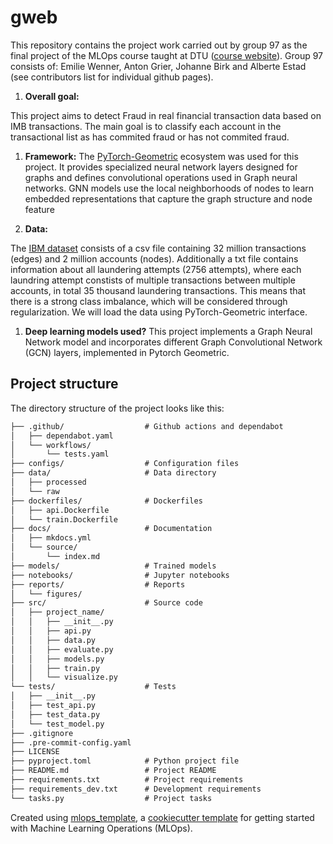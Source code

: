 # gweb

This repository contains the project work carried out by group 97 as the final project of the MLOps course taught at DTU ([course website](https://skaftenicki.github.io/dtu_mlops/)). Group 97 consists of: Emilie Wenner, Anton Grier, Johanne Birk and Alberte Estad (see contributors list for individual github pages). 


1. **Overall goal:**

This project aims to detect Fraud in real financial transaction data based on IMB transactions. The main goal is to classify each account in the transactional list as has commited fraud or has not commited fraud.

1. **Framework:**
The [PyTorch-Geometric](https://pytorch-geometric.readthedocs.io/en/latest/#) ecosystem was used for this project. 
It provides specialized neural network layers designed for graphs and defines convolutional operations used in Graph neural networks.
GNN models use the local neighborhoods of nodes to learn embedded representations that capture the graph structure and
node feature

1. **Data:**

The [IBM dataset](https://www.kaggle.com/datasets/ealtman2019/ibm-transactions-for-anti-money-laundering-aml?fbclid=IwZXh0bgNhZW0CMTEAAR3zQXvP50SWwaXncNG7X-ot0RS16Ec8Yhg5vC3HkbB-t_WmdCyS7Ohb4vU_aem_GwSbK4o4M9XtLK0-ysi8Hg&select=HI-Medium_Trans.csv)
consists of a csv file containing 32 million transactions (edges) and 2 million accounts (nodes). Additionally a txt file contains information about all laundering attempts  (2756 attempts), where each laundring attempt constists of multiple transactions between multiple accounts, in total 35 thousand laundering transactions. This means that there is a strong class imbalance, which will be considered through regularization. We will load the data using PyTorch-Geometric interface.



1. **Deep learning models used?**
This project implements a  Graph   Neural   Network   model  and   incorporates different Graph Convolutional Network (GCN) layers, implemented in Pytorch Geometric.






## Project structure



The directory structure of the project looks like this:
```txt
├── .github/                  # Github actions and dependabot
│   ├── dependabot.yaml
│   └── workflows/
│       └── tests.yaml
├── configs/                  # Configuration files
├── data/                     # Data directory
│   ├── processed
│   └── raw
├── dockerfiles/              # Dockerfiles
│   ├── api.Dockerfile
│   └── train.Dockerfile
├── docs/                     # Documentation
│   ├── mkdocs.yml
│   └── source/
│       └── index.md
├── models/                   # Trained models
├── notebooks/                # Jupyter notebooks
├── reports/                  # Reports
│   └── figures/
├── src/                      # Source code
│   ├── project_name/
│   │   ├── __init__.py
│   │   ├── api.py
│   │   ├── data.py
│   │   ├── evaluate.py
│   │   ├── models.py
│   │   ├── train.py
│   │   └── visualize.py
└── tests/                    # Tests
│   ├── __init__.py
│   ├── test_api.py
│   ├── test_data.py
│   └── test_model.py
├── .gitignore
├── .pre-commit-config.yaml
├── LICENSE
├── pyproject.toml            # Python project file
├── README.md                 # Project README
├── requirements.txt          # Project requirements
├── requirements_dev.txt      # Development requirements
└── tasks.py                  # Project tasks
```


Created using [mlops_template](https://github.com/SkafteNicki/mlops_template),
a [cookiecutter template](https://github.com/cookiecutter/cookiecutter) for getting
started with Machine Learning Operations (MLOps).
